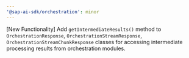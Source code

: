 ```yaml
---
'@sap-ai-sdk/orchestration': minor
---
```


[New Functionality] Add `getIntermediateResults()` method to `OrchestrationResponse`, `OrchestrationStreamResponse`, `OrchestrationStreamChunkResponse` classes for accessing intermediate processing results from orchestration modules.
